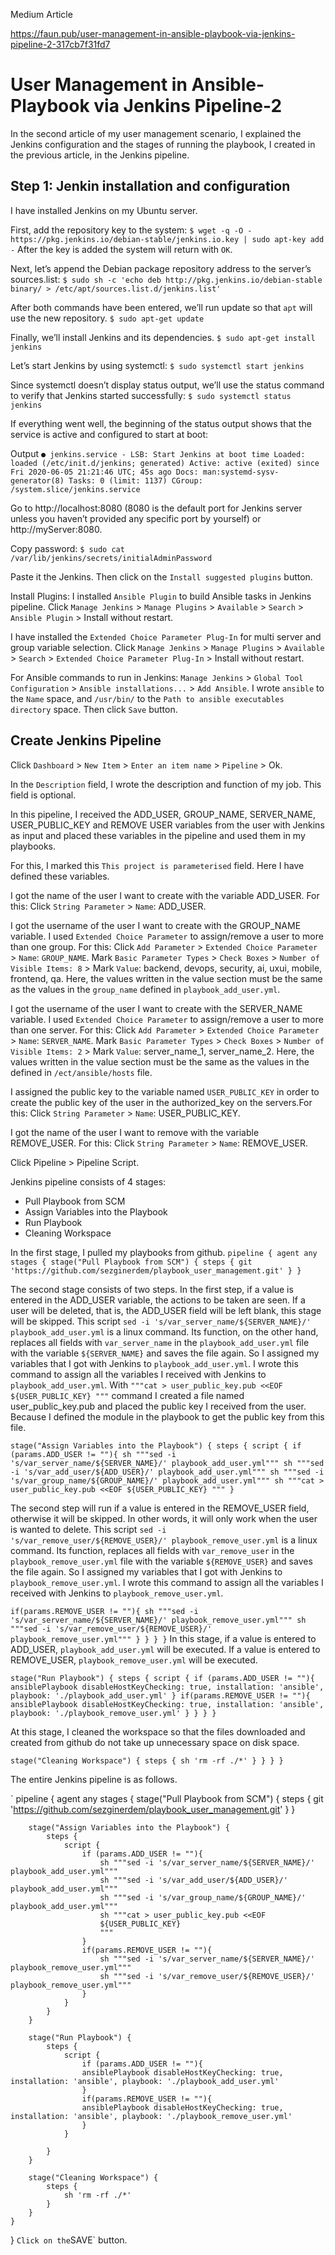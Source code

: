 Medium Article

https://faun.pub/user-management-in-ansible-playbook-via-jenkins-pipeline-2-317cb7f31fd7

# User Management in Ansible-Playbook via Jenkins Pipeline-2
In the second article of my user management scenario, I explained the Jenkins configuration and the stages of running the playbook, I created in the previous article, in the Jenkins pipeline.

## Step 1: Jenkin installation and configuration

I have installed Jenkins on my Ubuntu server.

First, add the repository key to the system:
`$ wget -q -O - https://pkg.jenkins.io/debian-stable/jenkins.io.key | sudo apt-key add -`
After the key is added the system will return with `OK`.

Next, let’s append the Debian package repository address to the server’s sources.list:
`$ sudo sh -c 'echo deb http://pkg.jenkins.io/debian-stable binary/ > /etc/apt/sources.list.d/jenkins.list'`

After both commands have been entered, we’ll run update so that `apt` will use the new repository.
`$ sudo apt-get update`

Finally, we’ll install Jenkins and its dependencies.
`$ sudo apt-get install jenkins`

Let’s start Jenkins by using systemctl:
`$ sudo systemctl start jenkins`

Since systemctl doesn’t display status output, we’ll use the status command to verify that Jenkins started successfully:
`$ sudo systemctl status jenkins`

If everything went well, the beginning of the status output shows that the service is active and configured to start at boot:

Output
`● jenkins.service - LSB: Start Jenkins at boot time
   Loaded: loaded (/etc/init.d/jenkins; generated)
   Active: active (exited) since Fri 2020-06-05 21:21:46 UTC; 45s ago
     Docs: man:systemd-sysv-generator(8)
    Tasks: 0 (limit: 1137)
   CGroup: /system.slice/jenkins.service`

Go to http://localhost:8080 (8080 is the default port for Jenkins server unless you haven’t provided any specific port by yourself) or http://myServer:8080.

Copy password:
`$ sudo cat /var/lib/jenkins/secrets/initialAdminPassword`

Paste it the Jenkins. Then click on the `Install suggested plugins` button. 

Install Plugins:
I installed `Ansible Plugin` to build Ansible tasks in Jenkins pipeline.
Click `Manage Jenkins` > `Manage Plugins` > `Available` > `Search` > `Ansible Plugin` > Install without restart.

I have installed the `Extended Choice Parameter Plug-In` for multi server and group variable selection.
Click `Manage Jenkins` > `Manage Plugins` > `Available` > `Search` > `Extended Choice Parameter Plug-In` > Install without restart.

For Ansible commands to run in Jenkins:
`Manage Jenkins` > `Global Tool Configuration` > `Ansible installations...` > `Add Ansible`. 
I wrote `ansible` to the `Name` space, and `/usr/bin/` to the `Path to ansible executables directory` space. Then click `Save` button.

## Create Jenkins Pipeline

Click `Dashboard` > `New Item` > `Enter an item name` > `Pipeline` > Ok.

In the `Description` field, I wrote the description and function of my job. This field is optional.

In this pipeline, I received the ADD_USER, GROUP_NAME, SERVER_NAME, USER_PUBLIC_KEY and REMOVE USER variables from the user with Jenkins as input and placed these variables in the pipeline and used them in my playbooks.

For this, I marked this `This project is parameterised` field. Here I have defined these variables.

I got the name of the user I want to create with the variable ADD_USER. For this:
Click `String Parameter` > `Name`: ADD_USER.

I got the username of the user I want to create with the GROUP_NAME variable. I used `Extended Choice Parameter` to assign/remove a user to more than one group. For this:
Click `Add Parameter` > `Extended Choice Parameter` > `Name`: `GROUP_NAME`. Mark `Basic Parameter Types` > `Check Boxes` > `Number of Visible Items: 8` > Mark `Value`: backend, devops, security, ai, uxui, mobile, frontend, qa.
Here, the values written in the value section must be the same as the values in the `group_name` defined in `playbook_add_user.yml`.

I got the username of the user I want to create with the SERVER_NAME variable. I used `Extended Choice Parameter` to assign/remove a user to more than one server. For this:
Click `Add Parameter` > `Extended Choice Parameter` > `Name`: `SERVER_NAME`. Mark `Basic Parameter Types` > `Check Boxes` > `Number of Visible Items: 2` > Mark `Value`: server_name_1, server_name_2.
Here, the values written in the value section must be the same as the values in the defined in `/ect/ansible/hosts` file.

I assigned the public key to the variable named `USER_PUBLIC_KEY` in order to create the public key of the user in the authorized_key on the servers.For this:
Click `String Parameter` > `Name`: USER_PUBLIC_KEY.

I got the name of the user I want to remove with the variable REMOVE_USER. For this:
Click `String Parameter` > `Name`: REMOVE_USER.

Click Pipeline > Pipeline Script.

Jenkins pipeline consists of 4 stages:
- Pull Playbook from SCM
- Assign Variables into the Playbook
- Run Playbook
- Cleaning Workspace

In the first stage, I pulled my playbooks from github.
`pipeline {
    agent any
    stages {
        stage("Pull Playbook from SCM") {
            steps {
                git 'https://github.com/sezginerdem/playbook_user_management.git'
            }
        }
`

The second stage consists of two steps. In the first step, if a value is entered in the ADD_USER variable, the actions to be taken are seen. If a user will be deleted, that is, the ADD_USER field will be left blank, this stage will be skipped. This script `sed -i 's/var_server_name/${SERVER_NAME}/' playbook_add_user.yml` is a linux command. Its function, on the other hand, replaces all fields with `var_server_name` in the `playbook_add_user.yml` file with the variable `${SERVER_NAME}` and saves the file again. So I assigned my variables that I got with Jenkins to `playbook_add_user.yml`. I wrote this command to assign all the variables I received with Jenkins to `playbook_add_user.yml`. With `"""cat > user_public_key.pub <<EOF ${USER_PUBLIC_KEY} """` command I created a file named user_public_key.pub and placed the public key I received from the user. Because I defined the module in the playbook to get the public key from this file.

`
stage("Assign Variables into the Playbook") {
            steps {
                script {
                    if (params.ADD_USER != ""){
                        sh """sed -i 's/var_server_name/${SERVER_NAME}/' playbook_add_user.yml"""
                        sh """sed -i 's/var_add_user/${ADD_USER}/' playbook_add_user.yml"""
                        sh """sed -i 's/var_group_name/${GROUP_NAME}/' playbook_add_user.yml"""
                        sh """cat > user_public_key.pub <<EOF
                        ${USER_PUBLIC_KEY}
                        """
                    }
`

The second step will run if a value is entered in the REMOVE_USER field, otherwise it will be skipped. In other words, it will only work when the user is wanted to delete. This script `sed -i 's/var_remove_user/${REMOVE_USER}/' playbook_remove_user.yml` is a linux command. Its function, replaces all fields with `var_remove_user` in the `playbook_remove_user.yml` file with the variable `${REMOVE_USER}` and saves the file again. So I assigned my variables that I got with Jenkins to `playbook_remove_user.yml`. I wrote this command to assign all the variables I received with Jenkins to `playbook_remove_user.yml`.

`
                    if(params.REMOVE_USER != ""){
                        sh """sed -i 's/var_server_name/${SERVER_NAME}/' playbook_remove_user.yml"""
                        sh """sed -i 's/var_remove_user/${REMOVE_USER}/' playbook_remove_user.yml"""
                    }
                }
            }
        }
`
In this stage, if a value is entered to ADD_USER, `playbook_add_user.yml` will be executed. If a value is entered to REMOVE_USER, `playbook_remove_user.yml` will be executed.

`
stage("Run Playbook") {
            steps {
                script {
                    if (params.ADD_USER != ""){
                    ansiblePlaybook disableHostKeyChecking: true, installation: 'ansible', playbook: './playbook_add_user.yml'
                    }
                    if(params.REMOVE_USER != ""){
                    ansiblePlaybook disableHostKeyChecking: true, installation: 'ansible', playbook: './playbook_remove_user.yml'
                    }
                }
            }
        }
`

At this stage, I cleaned the workspace so that the files downloaded and created from github do not take up unnecessary space on disk space.

`
stage("Cleaning Workspace") {
            steps {
                sh 'rm -rf ./*'
            }
        }
    }
}
`

The entire Jenkins pipeline is as follows.

`
pipeline {
    agent any
    stages {
        stage("Pull Playbook from SCM") {
            steps {
                git 'https://github.com/sezginerdem/playbook_user_management.git'
            }
        }
        
        stage("Assign Variables into the Playbook") {
            steps {
                script {
                    if (params.ADD_USER != ""){
                        sh """sed -i 's/var_server_name/${SERVER_NAME}/' playbook_add_user.yml"""
                        sh """sed -i 's/var_add_user/${ADD_USER}/' playbook_add_user.yml"""
                        sh """sed -i 's/var_group_name/${GROUP_NAME}/' playbook_add_user.yml"""
                        sh """cat > user_public_key.pub <<EOF
                        ${USER_PUBLIC_KEY}
                        """
                    }
                    if(params.REMOVE_USER != ""){
                        sh """sed -i 's/var_server_name/${SERVER_NAME}/' playbook_remove_user.yml"""
                        sh """sed -i 's/var_remove_user/${REMOVE_USER}/' playbook_remove_user.yml"""
                    }
                }
            }
        }

        stage("Run Playbook") {
            steps {
                script {
                    if (params.ADD_USER != ""){
                    ansiblePlaybook disableHostKeyChecking: true, installation: 'ansible', playbook: './playbook_add_user.yml'
                    }
                    if(params.REMOVE_USER != ""){
                    ansiblePlaybook disableHostKeyChecking: true, installation: 'ansible', playbook: './playbook_remove_user.yml'
                    }
                }
            
            }
        }
        
        stage("Cleaning Workspace") {
            steps {
                sh 'rm -rf ./*'
            }
        }
    }
}
`
Click on the `SAVE` button.
